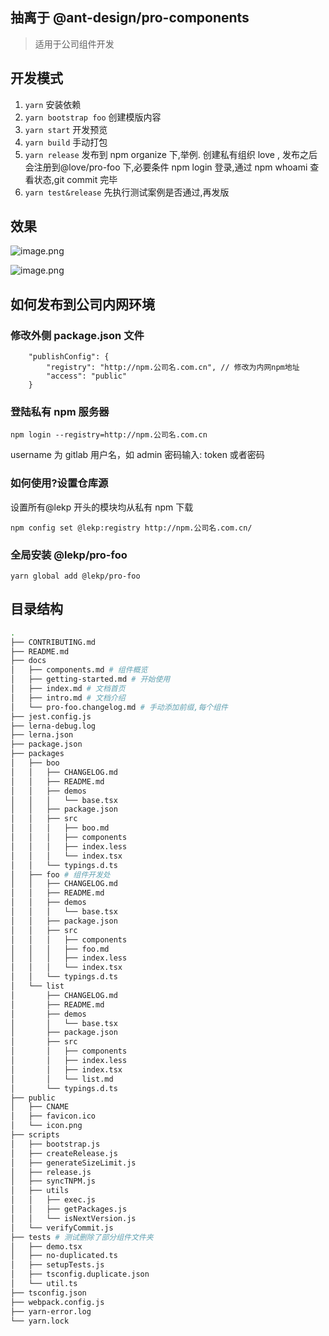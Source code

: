 ## 抽离于 @ant-design/pro-components

> 适用于公司组件开发

## 开发模式

1. `yarn` 安装依赖
2. `yarn bootstrap foo` 创建模版内容
3. `yarn start` 开发预览
4. `yarn build` 手动打包
5. `yarn release` 发布到 npm organize 下,举例. 创建私有组织 love , 发布之后会注册到@love/pro-foo 下,必要条件 npm login 登录,通过 npm whoami 查看状态,git commit 完毕
6. `yarn test&release` 先执行测试案例是否通过,再发版

## 效果

![image.png](https://i.loli.net/2020/11/27/nsZzFBovVjJm6e5.png)

![image.png](https://i.loli.net/2020/11/27/hy7DWTGFaIncq6H.png)

## 如何发布到公司内网环境

### 修改外侧 package.json 文件

```
    "publishConfig": {
        "registry": "http://npm.公司名.com.cn", // 修改为内网npm地址
        "access": "public"
    }
```

### 登陆私有 npm 服务器

`npm login --registry=http://npm.公司名.com.cn`

username 为 gitlab 用户名，如 admin 密码输入: token 或者密码

### 如何使用?设置仓库源

设置所有@lekp 开头的模块均从私有 npm 下载

`npm config set @lekp:registry http://npm.公司名.com.cn/`

### 全局安装 @lekp/pro-foo

`yarn global add @lekp/pro-foo`

## 目录结构

```bash
.
├── CONTRIBUTING.md
├── README.md
├── docs
│   ├── components.md # 组件概览
│   ├── getting-started.md # 开始使用
│   ├── index.md # 文档首页
│   ├── intro.md # 文档介绍
│   └── pro-foo.changelog.md # 手动添加前缀,每个组件
├── jest.config.js
├── lerna-debug.log
├── lerna.json
├── package.json
├── packages
│   ├── boo
│   │   ├── CHANGELOG.md
│   │   ├── README.md
│   │   ├── demos
│   │   │   └── base.tsx
│   │   ├── package.json
│   │   ├── src
│   │   │   ├── boo.md
│   │   │   ├── components
│   │   │   ├── index.less
│   │   │   └── index.tsx
│   │   └── typings.d.ts
│   ├── foo # 组件开发处
│   │   ├── CHANGELOG.md
│   │   ├── README.md
│   │   ├── demos
│   │   │   └── base.tsx
│   │   ├── package.json
│   │   ├── src
│   │   │   ├── components
│   │   │   ├── foo.md
│   │   │   ├── index.less
│   │   │   └── index.tsx
│   │   └── typings.d.ts
│   └── list
│       ├── CHANGELOG.md
│       ├── README.md
│       ├── demos
│       │   └── base.tsx
│       ├── package.json
│       ├── src
│       │   ├── components
│       │   ├── index.less
│       │   ├── index.tsx
│       │   └── list.md
│       └── typings.d.ts
├── public
│   ├── CNAME
│   ├── favicon.ico
│   └── icon.png
├── scripts
│   ├── bootstrap.js
│   ├── createRelease.js
│   ├── generateSizeLimit.js
│   ├── release.js
│   ├── syncTNPM.js
│   ├── utils
│   │   ├── exec.js
│   │   ├── getPackages.js
│   │   └── isNextVersion.js
│   └── verifyCommit.js
├── tests # 测试删除了部分组件文件夹
│   ├── demo.tsx
│   ├── no-duplicated.ts
│   ├── setupTests.js
│   ├── tsconfig.duplicate.json
│   └── util.ts
├── tsconfig.json
├── webpack.config.js
├── yarn-error.log
└── yarn.lock

```
